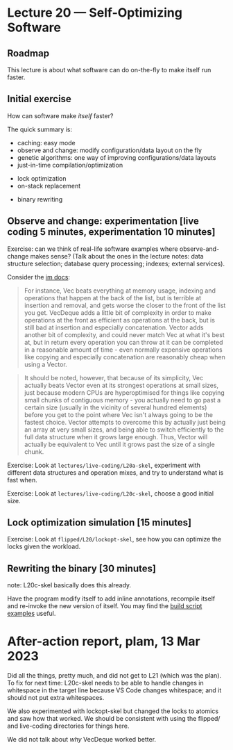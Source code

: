 # Lecture 20 — Self-Optimizing Software

## Roadmap

This lecture is about what software can do on-the-fly to make itself run faster.

## Initial exercise

How can software make *itself* faster?

The quick summary is:
* caching: easy mode
* observe and change: modify configuration/data layout on the fly
* genetic algorithms: one way of improving configurations/data layouts
* just-in-time compilation/optimization
 + lock optimization
 + on-stack replacement
* binary rewriting

## Observe and change: experimentation [live coding 5 minutes, experimentation 10 minutes]

Exercise: can we think of real-life software examples where observe-and-change
makes sense? (Talk about the ones in the lecture notes: data structure
selection; database query processing; indexes; external services).

Consider the [im docs](https://docs.rs/im/14.3.0/im/):

> For instance, Vec beats everything at memory usage, indexing and operations
> that happen at the back of the list, but is terrible at insertion and removal,
> and gets worse the closer to the front of the list you get. VecDeque adds a
> little bit of complexity in order to make operations at the front as efficient
> as operations at the back, but is still bad at insertion and especially
> concatenation. Vector adds another bit of complexity, and could never match
> Vec at what it's best at, but in return every operation you can throw at it
> can be completed in a reasonable amount of time - even normally expensive
> operations like copying and especially concatenation are reasonably cheap when
> using a Vector.

> It should be noted, however, that because of its simplicity, Vec actually
> beats Vector even at its strongest operations at small sizes, just because
> modern CPUs are hyperoptimised for things like copying small chunks of
> contiguous memory - you actually need to go past a certain size (usually in
> the vicinity of several hundred elements) before you get to the point where
> Vec isn't always going to be the fastest choice. Vector attempts to overcome
> this by actually just being an array at very small sizes, and being able to
> switch efficiently to the full data structure when it grows large enough.
> Thus, Vector will actually be equivalent to Vec until it grows past the size
> of a single chunk.

Exercise: Look at `lectures/live-coding/L20a-skel`, experiment with different
data structures and operation mixes, and try to understand what is fast when.

Exercise: Look at `lectures/live-coding/L20c-skel`, choose a good initial size.

## Lock optimization simulation [15 minutes]

Exercise: Look at `flipped/L20/lockopt-skel`, see how you can optimize the locks
given the workload.

## Rewriting the binary [30 minutes]

note: L20c-skel basically does this already.

Have the program modify itself to add inline annotations, recompile itself and
re-invoke the new version of itself. You may find the [build script
examples](https://doc.rust-lang.org/cargo/reference/build-script-examples.html)
useful.

# After-action report, plam, 13 Mar 2023

Did all the things, pretty much, and did not get to L21 (which was the plan).
To fix for next time: L20c-skel needs to be able to handle changes in whitespace
in the target line because VS Code changes whitespace; and it should not
put extra whitespaces.

We also experimented with lockopt-skel but changed the locks to atomics and
saw how that worked. We should be consistent with using the flipped/ and live-coding
directories for things here.

We did not talk about *why* VecDeque worked better.
